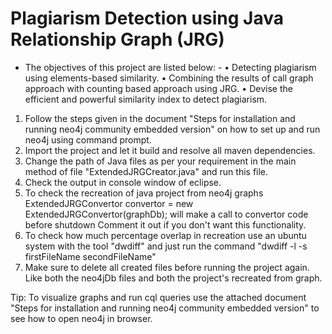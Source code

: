 # Plagiarism Detection using Java Relationship Graph (JRG)

* The objectives of this project are listed below: -
  •	Detecting plagiarism using elements-based similarity.
  •	Combining the results of call graph approach with counting based approach using JRG.
  •	Devise the efficient and powerful similarity index to detect plagiarism.

1. Follow the steps given in the document "Steps for installation and running neo4j community embedded version" on how to set up and run neo4j using command prompt.
2. Import the project and let it build and resolve all maven dependencies.
3. Change the path of Java files as per your requirement in the main method of file "ExtendedJRGCreator.java" and run this file.
4. Check the output in console window of eclipse.
5. To check the recreation of java project from neo4j graphs 
   ExtendedJRGConvertor convertor = new ExtendedJRGConvertor(graphDb); will make a call to convertor code before shutdown 
   Comment it out if you don't want this functionality.
6. To check how much percentage overlap in recreation use an ubuntu system with the tool "dwdiff" and just run the command
   "dwdiff -l -s firstFileName secondFileName"
7. Make sure to delete all created files before running the project again. Like both the neo4jDb files and both the project's recreated from graph.

Tip:  To visualize graphs and run cql queries use the attached document "Steps for installation and running neo4j community embedded version" to see how to open neo4j in browser.
